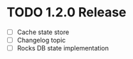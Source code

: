# TODO 1.2.0 Release

- [ ] Cache state store
- [ ] Changelog topic
- [ ] Rocks DB state implementation